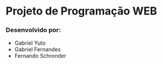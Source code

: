 # Projeto de Programação WEB
### Desenvolvido por:
- Gabriel Yuto 
- Gabriel Fernandes
- Fernando Schronder